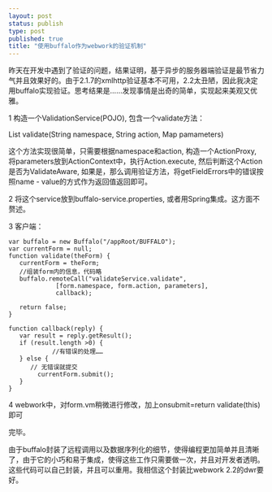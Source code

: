```yaml
--- 
layout: post
status: publish
type: post
published: true
title: "使用buffalo作为webwork的验证机制"
---
```

昨天在开发中遇到了验证的问题，结果证明，基于异步的服务器端验证是最节省力气并且效果好的。由于2.1.7的xmlhttp验证基本不可用，2.2太丑陋，因此我决定用buffalo实现验证。思考结果是……发现事情是出奇的简单，实现起来美观又优雅。

1 构造一个ValidationService(POJO), 包含一个validate方法：

List validate(String namespace, String action, Map pamameters)

这个方法实现很简单，只需要根据namespace和action, 构造一个ActionProxy,
将parameters放到ActionContext中，执行Action.execute,
然后判断这个Action是否为ValidateAware, 如果是，那么调用验证方法，将getFieldErrors中的错误按照name -
value的方式作为返回值返回即可。

2 将这个service放到buffalo-service.properties, 或者用Spring集成。这方面不赘述。

3 客户端：

<pre><code>var buffalo = new Buffalo("/appRoot/BUFFALO");
var currentForm = null;
function validate(theForm) {
   currentForm = theForm;
   //组装form内的信息，代码略
   buffalo.remoteCall("validateService.validate",
             [form.namespace, form.action, parameters],
             callback);

   return false;
}

function callback(reply) {
   var result = reply.getResult();
   if (result.length >0) {
            //有错误的处理……
   } else {
      // 无错误就提交
        currentForm.submit();
   }
}
</code></pre>
4 webwork中，对form.vm稍微进行修改，加上onsubmit=return validate(this) 即可

完毕。

由于buffalo封装了远程调用以及数据序列化的细节，使得编程更加简单并且清晰了，由于它的小巧和易于集成，使得这些工作只需要做一次，并且对开发者透明。这些代码可以自己封装，并且可以重用。我相信这个封装比webwork
2.2的dwr要好。
